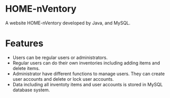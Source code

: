 # HOME-nVentory
A website HOME-nVentory developed by Java, and MySQL.

# Features
* Users can be regular users or administrators. 
* Regular users can do their own inventories including adding items and delete items.
* Administrator have different functions to manage users. They can create user accounts and delete or lock user accounts.
* Data including all inventoty items and user accounts is stored in MySQL database system.

